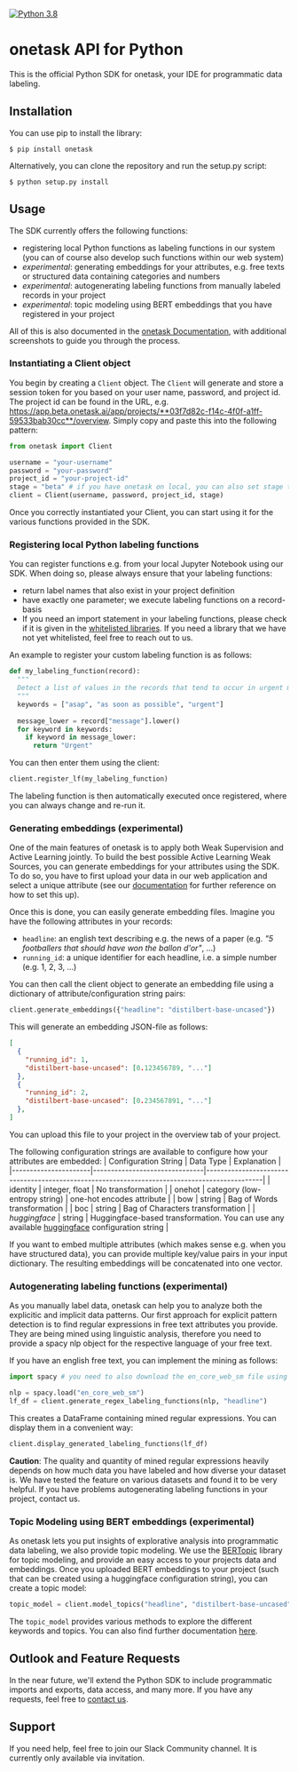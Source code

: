 [![Python 3.8](https://img.shields.io/badge/python-3.8-blue.svg)](https://www.python.org/downloads/release/python-380/)

# onetask API for Python

This is the official Python SDK for onetask, your IDE for programmatic data labeling.

## Installation

You can use pip to install the library:

`$ pip install onetask`

Alternatively, you can clone the repository and run the setup.py script:

`$ python setup.py install`

## Usage

The SDK currently offers the following functions:
- registering local Python functions as labeling functions in our system (you can of course also develop such functions within our web system)
- _experimental_: generating embeddings for your attributes, e.g. free texts or structured data containing categories and numbers
- _experimental_: autogenerating labeling functions from manually labeled records in your project
- _experimental_: topic modeling using BERT embeddings that you have registered in your project

All of this is also documented in the [onetask Documentation](https://onetask.readme.io/reference/getting-started), with additional screenshots to guide you through the process.


### Instantiating a Client object

You begin by creating a `Client` object. The `Client` will generate and store a session token for you based on your user name, password, and project id. The project id can be found in the URL, e.g. https://app.beta.onetask.ai/app/projects/**03f7d82c-f14c-4f0f-a1ff-59533bab30cc**/overview. Simply copy and paste this into the following pattern:

```python
from onetask import Client

username = "your-username"
password = "your-password"
project_id = "your-project-id"
stage = "beta" # if you have onetask on local, you can also set stage to "local"
client = Client(username, password, project_id, stage)
```

Once you correctly instantiated your Client, you can start using it for the various functions provided in the SDK. 


### Registering local Python labeling functions

You can register functions e.g. from your local Jupyter Notebook using our SDK. When doing so, please always ensure that your labeling functions:
- return label names that also exist in your project definition
- have exactly one parameter; we execute labeling functions on a record-basis
- If you need an import statement in your labeling functions, please check if it is given in the [whitelisted libraries](https://onetask.readme.io/reference/whitelisted-libraries). If you need a library that we have not yet whitelisted, feel free to reach out to us.

An example to register your custom labeling function is as follows:
```python
def my_labeling_function(record):
  """
  Detect a list of values in the records that tend to occur in urgent messages.
  """
  keywords = ["asap", "as soon as possible", "urgent"]
  
  message_lower = record["message"].lower()
  for keyword in keywords:
    if keyword in message_lower:
      return "Urgent"
```

You can then enter them using the client:

```python
client.register_lf(my_labeling_function)
```

The labeling function is then automatically executed once registered, where you can always change and re-run it.

### Generating embeddings (experimental)

One of the main features of onetask is to apply both Weak Supervision and Active Learning jointly. To build the best possible Active Learning Weak Sources, you can generate embeddings for your attributes using the SDK. To do so, you have to first upload your data in our web application and select a unique attribute (see our [documentation](https://onetask.readme.io/reference/create-your-project) for further reference on how to set this up).

Once this is done, you can easily generate embedding files. Imagine you have the following attributes in your records:
- `headline`: an english text describing e.g. the news of a paper (e.g. _"5 footballers that should have won the ballon d'or"_, ...)
- `running_id`: a unique identifier for each headline, i.e. a simple number (e.g. 1, 2, 3, ...)

You can then call the client object to generate an embedding file using a dictionary of attribute/configuration string pairs:
```python
client.generate_embeddings({"headline": "distilbert-base-uncased"})
```

This will generate an embedding JSON-file as follows:

```json
[
  {
    "running_id": 1,
    "distilbert-base-uncased": [0.123456789, "..."]
  },
  {
    "running_id": 2,
    "distilbert-base-uncased": [0.234567891, "..."]
  },
]
```

You can upload this file to your project in the overview tab of your project.

The following configuration strings are available to configure how your attributes are embedded:
| Configuration String | Data Type                     | Explanation                                                                                  |
|----------------------|-------------------------------|----------------------------------------------------------------------------------------------|
| identity             | integer, float                | No transformation                                                                            |
| onehot               | category (low-entropy string) | one-hot encodes attribute                                                                    |
| bow                  | string                        | Bag of Words transformation                                                                  |
| boc                  | string                        | Bag of Characters transformation                                                             |
| _huggingface_        | string                        | Huggingface-based transformation. You can use any available [huggingface](https://huggingface.co/) configuration string |

If you want to embed multiple attributes (which makes sense e.g. when you have structured data), you can provide multiple key/value pairs in your input dictionary. The resulting embeddings will be concatenated into one vector.


### Autogenerating labeling functions (experimental)

As you manually label data, onetask can help you to analyze both the explicitic and implicit data patterns. Our first approach for explicit pattern detection is to find regular expressions in free text attributes you provide. They are being mined using linguistic analysis, therefore you need to provide a spacy nlp object for the respective language of your free text.

If you have an english free text, you can implement the mining as follows:
```python
import spacy # you need to also download the en_core_web_sm file using $ python -m spacy download en_core_web_sm

nlp = spacy.load("en_core_web_sm")
lf_df = client.generate_regex_labeling_functions(nlp, "headline")
```

This creates a DataFrame containing mined regular expressions. You can display them in a convenient way:

```python
client.display_generated_labeling_functions(lf_df)
```

**Caution**: The quality and quantity of mined regular expressions heavily depends on how much data you have labeled and how diverse your dataset is. We have tested the feature on various datasets and found it to be very helpful. If you have problems autogenerating labeling functions in your project, contact us.


### Topic Modeling using BERT embeddings (experimental)

As onetask lets you put insights of explorative analysis into programmatic data labeling, we also provide topic modeling. We use the [BERTopic](https://github.com/MaartenGr/BERTopic) library for topic modeling, and provide an easy access to your projects data and embeddings. Once you uploaded BERT embeddings to your project (such that can be created using a huggingface configuration string), you can create a topic model:

```python
topic_model = client.model_topics("headline", "distilbert-base-uncased")
```

The `topic_model` provides various methods to explore the different keywords and topics. You can also find further documentation [here](https://maartengr.github.io/BERTopic/api/bertopic.html).

## Outlook and Feature Requests
In the near future, we'll extend the Python SDK to include programmatic imports and exports, data access, and many more. If you have any requests, feel free to [contact us](https://www.onetask.ai/contact-us).

## Support
If you need help, feel free to join our Slack Community channel. It is currently only available via invitation.
